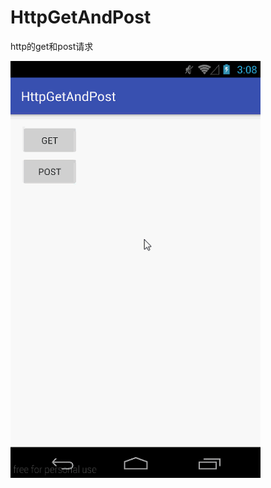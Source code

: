 # HttpGetAndPost
http的get和post请求

 ![image](https://github.com/103style/HttpGetAndPost/blob/master/show/show.gif)

